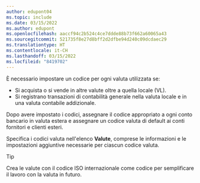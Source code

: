 ```yaml
---
author: edupont04
ms.topic: include
ms.date: 03/15/2022
ms.author: edupont
ms.openlocfilehash: aaccf94c2b524c4ce7ddde88b73f662a60065a43
ms.sourcegitcommit: 521735f8e27d8bff2d2dfbe94d240c09dcdaec29
ms.translationtype: HT
ms.contentlocale: it-CH
ms.lasthandoff: 03/15/2022
ms.locfileid: "8419702"
---
```

È necessario impostare un codice per ogni valuta utilizzata se:

- Si acquista o si vende in altre valute oltre a quella locale (VL).  
- Si registrano transazioni di contabilità generale nella valuta locale e in una valuta contabile addizionale.  

Dopo avere impostato i codici, assegnare il codice appropriato a ogni conto bancario in valuta estera e assegnare un codice valuta di default ai conti fornitori e clienti esteri.

Specifica i codici valuta nell'elenco **Valute**, comprese le informazioni e le impostazioni aggiuntive necessarie per ciascun codice valuta.

> [!TIP]
> Crea le valute con il codice ISO internazionale come codice per semplificare il lavoro con la valuta in futuro.
